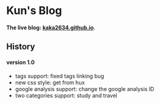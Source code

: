 # Kun's Blog

**The live blog: [kaka2634.github.io](kaka2634.github.io)**.

## History

#### version 1.0

+ tags support: fixed tags linking bug
+ new css style: get from hux
+ google analysis support: change the google analysis ID
+ two categories support: study and travel 


